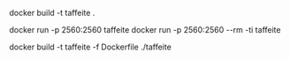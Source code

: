docker build -t taffeite .

docker run -p 2560:2560 taffeite
docker run -p 2560:2560 --rm -ti taffeite

docker build -t taffeite -f Dockerfile ./taffeite
